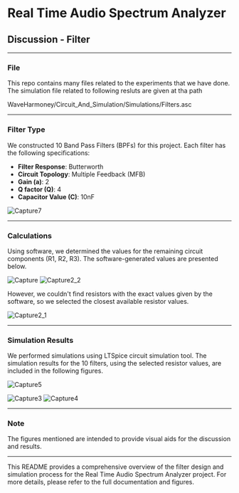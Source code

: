 # Real Time Audio Spectrum Analyzer

## Discussion - Filter

---

### File
This repo contains many files related to the experiments that we have done.
The simulation file related to following resluts are given at tha path

WaveHarmoney/Circuit_And_Simulation/Simulations/Filters.asc

---

### Filter Type
We constructed 10 Band Pass Filters (BPFs) for this project. Each filter has the following specifications:
- **Filter Response**: Butterworth
- **Circuit Topology**: Multiple Feedback (MFB)
- **Gain (a)**: 2
- **Q factor (Q)**: 4
- **Capacitor Value (C)**: 10nF

![Capture7](https://github.com/WaveHarmoney/Circuit_And_Simulation/assets/123849272/fc1f038a-f2d3-45eb-b379-b43aec21d33e)

---

### Calculations
Using software, we determined the values for the remaining circuit components (R1, R2, R3). The software-generated values are presented below.

![Capture](https://github.com/WaveHarmoney/Circuit_And_Simulation/assets/123849272/328bdd59-d260-4407-832f-706940fab105)
![Capture2_2](https://github.com/WaveHarmoney/Circuit_And_Simulation/assets/123849272/54cb94eb-e26c-47f1-861e-b77927ae5a9c)

However, we couldn't find resistors with the exact values given by the software, so we selected the closest available resistor values.

![Capture2_1](https://github.com/WaveHarmoney/Circuit_And_Simulation/assets/123849272/f7b2c0c7-9856-41eb-b7b0-38569618ba83)

---

### Simulation Results
We performed simulations using LTSpice circuit simulation tool. The simulation results for the 10 filters, using the selected resistor values, are included in the following figures.

![Capture5](https://github.com/WaveHarmoney/Circuit_And_Simulation/assets/123849272/ac3122b6-5987-4566-8477-98a3c84aab75)

![Capture3](https://github.com/WaveHarmoney/Circuit_And_Simulation/assets/123849272/789557cd-6775-45cc-b17b-6fb1714a0ffb)
![Capture4](https://github.com/WaveHarmoney/Circuit_And_Simulation/assets/123849272/41a5b51e-c46f-4c25-a34c-5724f56e262a)




---

### Note
The figures mentioned are intended to provide visual aids for the discussion and results.

---

This README provides a comprehensive overview of the filter design and simulation process for the Real Time Audio Spectrum Analyzer project. For more details, please refer to the full documentation and figures.
